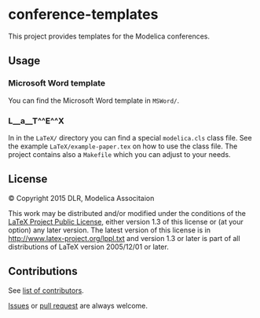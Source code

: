 # conference-templates

This project provides templates for the Modelica conferences.

## Usage

### Microsoft Word template

You can find the Microsoft Word template in `MSWord/`.

### L__a__T^^E^^X

In in the `LaTeX/` directory you can find a special `modelica.cls` class file.
See the example `LaTeX/example-paper.tex` on how to use the class file.
The project contains also a `Makefile` which you can adjust to your needs.

## License

&copy; Copyright 2015 DLR, Modelica Associtaion

This work may be distributed and/or modified under the
conditions of the [LaTeX Project Public License](LICENSE), either version 1.3
of this license or (at your option) any later version.
The latest version of this license is in
http://www.latex-project.org/lppl.txt
and version 1.3 or later is part of all distributions of LaTeX
version 2005/12/01 or later.

## Contributions

See [list of contributors](../../graphs/contributors).

[Issues](../../issues) or [pull request](../../pulls) are always welcome.
